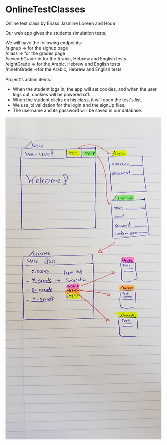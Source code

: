 # OnlineTestClasses
Online test class by Enass Jasmine Loreen and Hoda

Our web app gives the students simulation tests.

We will have the following endpoints:<br>
/signup => for the signup page<br>
/class => for the grades page<br>
/seventhGrade => for the Arabic, Hebrew and English tests<br>
/eightGrade => for the Arabic, Hebrew and English tests<br>
/ninethGrade =>for the Arabic, Hebrew and English tests<br>

Project's action items:
* When the student logs in, the app will set cookies, and when the user logs out, cookies will be powered off.<br>
* When the student clicks on his class, it will open the test's list.<br>
* We use joi validation for the login and the signUp files.<br>
* The username and its password will be saved in our database.

![](./img/20190609_130032.jpg)
